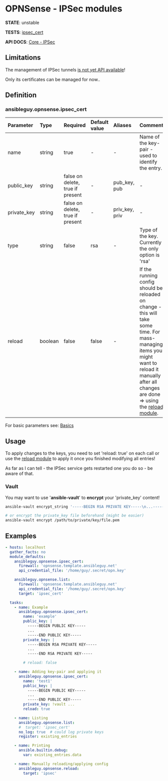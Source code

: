 # OPNSense - IPSec modules

**STATE**: unstable

**TESTS**: [ipsec_cert](https://github.com/ansibleguy/collection_opnsense/blob/stable/tests/ipsec_cert.yml)

**API DOCS**: [Core - IPSec](https://docs.opnsense.org/development/api/core/ipsec.html)

## Limitations

The management of IPSec tunnels [is not yet API available](https://forum.opnsense.org/index.php?topic=18914.msg146063#msg146063)!

Only its certificates can be managed for now..

## Definition

### ansibleguy.opnsense.ipsec_cert

| Parameter | Type    | Required                         | Default value | Aliases        | Comment                                                                                                                                                                                                                                                                                |
|:----------|:--------|:---------------------------------|:--------------|:---------------|:---------------------------------------------------------------------------------------------------------------------------------------------------------------------------------------------------------------------------------------------------------------------------------------|
| name    | string  | true                             | -             | -              | Name of the key-pair - used to identify the entry.                                                                                                                                                                                                                                     |
| public_key      | string | false on delete, true if present | -             | pub_key, pub   | -                                                                                                                                                                                                                                                                                      |
| private_key   | string     | false on delete, true if present                            | -             | priv_key, priv | -                                                                                                                                                                                                                                                                                      |
| type   | string     | false                            | rsa           | -              | Type of the key. Currently the only option is 'rsa'                                                                                                                                                                                                                                    |
| reload    | boolean  | false                            | false         | -              | If the running config should be reloaded on change - this will take some time. For mass-managing items you might want to reload it manually after all changes are done => using the [reload module](https://github.com/ansibleguy/collection_opnsense/blob/stable/docs/use_reload.md). |

For basic parameters see: [Basics](https://github.com/ansibleguy/collection_opnsense/blob/stable/docs/use_basic.md#definition)

## Usage

To apply changes to the keys, you need to set 'reload: true' on each call or use the [reload module](https://github.com/ansibleguy/collection_opnsense/blob/stable/docs/use_reload.md) to apply it once you finished modifying all entries!

As far as I can tell - the IPSec service gets restarted one you do so - be aware of that.

### Vault

You may want to use '**ansible-vault**' to **encrypt** your 'private_key' content!

```bash
ansible-vault encrypt_string '-----BEGIN RSA PRIVATE KEY-----\n...-----END RSA PRIVATE KEY-----\n'

# or encrypt the private_key file beforehand (might be easier)
ansible-vault encrypt /path/to/private/key/file.pem
```


## Examples

```yaml
- hosts: localhost
  gather_facts: no
  module_defaults:
    ansibleguy.opnsense.ipsec_cert:
      firewall: 'opnsense.template.ansibleguy.net'
      api_credential_file: '/home/guy/.secret/opn.key'

    ansibleguy.opnsense.list:
      firewall: 'opnsense.template.ansibleguy.net'
      api_credential_file: '/home/guy/.secret/opn.key'
      target: 'ipsec_cert'

  tasks:
    - name: Example
      ansibleguy.opnsense.ipsec_cert:
        name: 'example'
        public_key: |
          -----BEGIN PUBLIC KEY-----
          ...
          -----END PUBLIC KEY-----
        private_key: |
          -----BEGIN RSA PRIVATE KEY-----
          ...
          -----END RSA PRIVATE KEY-----

        # reload: false

    - name: Adding key-pair and applying it
      ansibleguy.opnsense.ipsec_cert:
        name: 'test1'
        public_key: |
          -----BEGIN PUBLIC KEY-----
          ...
          -----END PUBLIC KEY-----
        private_key: !vault ...
        reload: true

    - name: Listing
      ansibleguy.opnsense.list:
      #  target: 'ipsec_cert'
      no_log: true  # could log private keys
      register: existing_entries

    - name: Printing
      ansible.builtin.debug:
        var: existing_entries.data

    - name: Manually reloading/applying config
      ansibleguy.opnsense.reload:
        target: 'ipsec'
```
